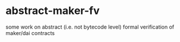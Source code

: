 # abstract-maker-fv
some work on abstract (i.e. not bytecode level) formal verification of maker/dai contracts
